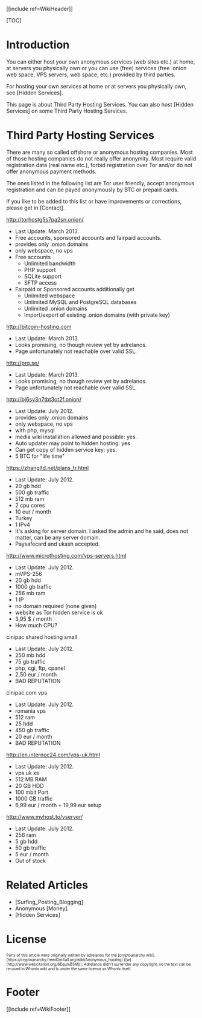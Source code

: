 [[include ref=WikiHeader]]

[TOC]

# Introduction #
You can either host your own anonymous services (web sites etc.) at home, at servers you physically own or you can use (free) services (free .onion web space, VPS servers, web space, etc.) provided by third parties.

For hosting your own services at home or at servers you physically own, see [Hidden Services].

This page is about Third Party Hosting Services. You can also host [Hidden Services] on some Third Party Hosting Services.

# Third Party Hosting Services #
There are many so called offshore or anonymous hosting companies. Most of those hosting companies do not really offer anonymity. Most require valid registration data (real name etc.), forbid registration over Tor and/or do not offer anonymous payment methods.

The ones listed in the following list are Tor user friendly, accept anonymous registration and can be payed anonymously by BTC or prepaid cards.

If you like to be added to this list or have improvements or corrections, please get in [Contact].

http://torhostg5s7pa2sn.onion/

* Last Update: March 2013.
* Free accounts, sponsored accounts and fairpaid accounts.
* provides only .onion domains
* only webspace, no vps
* Free accounts
    * Unlimited bandwidth
    * PHP support
    * SQLite support
    * SFTP access
* Fairpaid or Sponsored accounts additionally get
    * Unlimited webspace
    * Unlimited MySQL and PostgreSQL databases
    * Unlimited .onion domains
    * Import/export of existing .onion domains (with private key)

http://bitcoin-hosting.com

* Last Update: March 2013.
* Looks promising, no though review yet by adrelanos.
* Page unfortunately not reachable over valid SSL.

http://prq.se/

* Last Update: March 2013.
* Looks promising, no though review yet by adrelanos.
* Page unfortunately not reachable over valid SSL.

http://bj6sy3n7tbt3ot2f.onion/

* Last Update: July 2012.
* provides only .onion domains
* only webspace, no vps
* with php, mysql
* media wiki installation allowed and possible: yes.
* Auto updater may point to hidden hosting: yes
* Can get copy of hidden service key: yes.
* 5 BTC for "life time" 

https://zhangltd.net/plans_tr.html

* Last Update: July 2012.
* 20 gb hdd
* 500 gb traffic
* 512 mb ram
* 2 cpu cores
* 10 eur / month
* Turkey
* 1 IPv4
* It's asking for server domain. I asked the admin and he said, does not matter, can be any server  domain.
* Paysafecard and ukash accepted.

http://www.microthosting.com/vps-servers.html

* Last Update: July 2012.
* mVPS-256
* 20 gb hdd
* 1000 gb traffic
* 256 mb ram
* 1 IP
* no domain required (none given)
* website as Tor hidden service is ok
* 3,95 $ / month
* How much CPU?

cinipac shared hosting small

* Last Update: July 2012.
* 250 mb hdd
* 75 gb traffic
* php, cgi, ftp, cpanel
* 2,50 eur / month
* BAD REPUTATION 

cinipac.com vps

* Last Update: July 2012.
* romania vps
* 512 ram
* 25 hdd
* 450 gb traffic
* 20 eur / month
* BAD REPUTATION 

http://en.internoc24.com/vps-uk.html

* Last Update: July 2012.
* vps uk xs
* 512 MB RAM
* 20 GB HDD
* 100 mbit Port
* 1000 GB traffic
* 6,99 eur / month + 19,99 eur setup 

http://www.myhost.to/vserver/

* Last Update: July 2012.
* 256 ram
* 5 gb hdd
* 50 gb traffic
* 5 eur / month
* Out of stock 

# Related Articles #

* [Surfing_Posting_Blogging]
* Anonymous [Money].
* [Hidden Services]

# License #
<font size="-3">
Parts of this article were originally written by adrelanos for the [cryptoanarchy wiki](https://cryptoanarchy.freed0m4all.org/wiki/Anonymous_hosting) ([w](http://www.webcitation.org/6EqumB5Mj)). Adrelanos didn't surrender any copyright, so the text can be re-used in Whonix wiki and is under the same license as Whonix itself.
</font>

# Footer #
[[include ref=WikiFooter]]